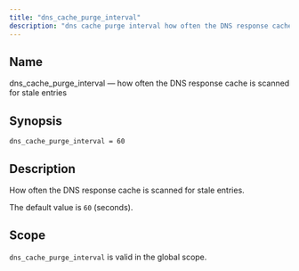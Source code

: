 ```yaml
---
title: "dns_cache_purge_interval"
description: "dns cache purge interval how often the DNS response cache is scanned for stale entries dns cache purge interval 60 How often the DNS response cache is scanned for stale entries The default value is 60 seconds dns cache purge interval is valid in the global scope..."
---
```


<a name="conf.ref.dns_cache_purge_interval"></a> 
## Name

dns_cache_purge_interval — how often the DNS response cache is scanned for stale entries

## Synopsis

`dns_cache_purge_interval = 60`

<a name="idp24276624"></a> 
## Description

How often the DNS response cache is scanned for stale entries.

The default value is `60` (seconds).

<a name="idp24279392"></a> 
## Scope

`dns_cache_purge_interval` is valid in the global scope.